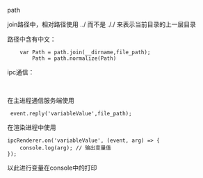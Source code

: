path

join路径中，相对路径使用   ../    而不是    ././    来表示当前目录的上一层目录

路径中含有中文：

        var Path = path.join(__dirname,file_path);
            Path = path.normalize(Path)





ipc通信：

​     

在主进程通信服务端使用

```
 event.reply('variableValue',file_path);
```

在渲染进程中使用

```
ipcRenderer.on('variableValue', (event, arg) => {
  	console.log(arg); // 输出变量值
});
```

以此进行变量在console中的打印
